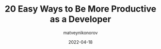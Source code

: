 ---
author: matveynikonorov
date: 2022-04-18
draft: true
publisher: thepracticaldev
tags:
  - productivity
target_url: https://dev.to/code_jedi/20-easy-ways-to-be-more-productive-as-a-developer-5f99
title: 20 Easy Ways to Be More Productive as a Developer
---